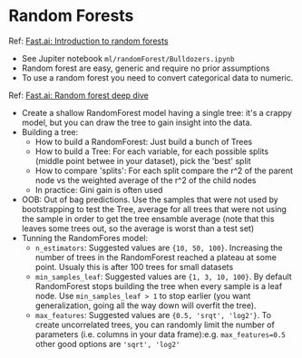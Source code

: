 
# Random Forests

Ref: [Fast.ai: Introduction to random forests](http://course18.fast.ai/lessonsml1/lesson1.html)
- See Jupiter notebook `ml/randomForest/Bulldozers.ipynb`
- Random forest are easy, generic and require no prior assumptions
- To use a random forest you need to convert categorical data to numeric.

Ref: [Fast.ai: Random forest deep dive](http://course18.fast.ai/lessonsml1/lesson2.html)
- Create a shallow RandomForest model having a single tree: it's a crappy model, but you can draw the tree to gain insight into the data.
- Building a tree:
  - How to build a RandomForest: Just build a bunch of Trees
  - How to build a Tree: For each variable, for each possible splits (middle point betwee in your dataset), pick the 'best' split
  - How to compare 'splits': For each split compare the r^2 of the parent node vs the weighted average of the r^2 of the child nodes
  - In practice: Gini gain is often used
- OOB: Out of bag predictions. Use the samples that were not used by bootstrapping to test the Tree, average for all trees that were not using the sample in order to get the tree ensamble average (note that this leaves some trees out, so the average is worst than a test set)
- Tunning the RandomFores model:
	- `n_estimators`: Suggested values are `{10, 50, 100}`. Increasing the number of trees in the RandomForest reached a plateau at some point. Usualy this is after 100 trees for small datasets
	- `min_samples_leaf`: Suggested values are `{1, 3, 10, 100}`. By default RandomForest stops building the tree when every sample is a leaf node. Use `min_samples_leaf > 1` to stop earlier (you want generalization, going all the way down will overfit the tree).
	- `max_features`: Suggested values are `{0.5, 'srqt', 'log2'}`. To create uncorrelated trees, you can randomly limit the number of parameters (i.e. columns in your data frame):e.g. `max_features=0.5` other good options are `'sqrt', 'log2'`


